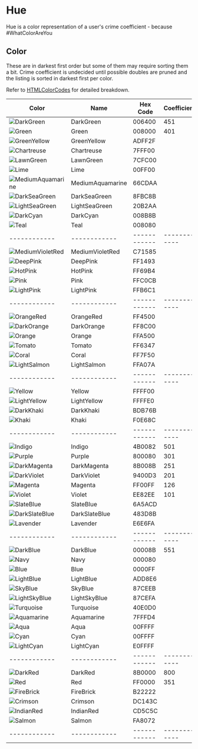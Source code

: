 # Hue

Hue is a color representation of a user's crime coefficient - because #WhatColorAreYou

## Color
These are in darkest first order but some of them may require sorting them a bit. 
Crime coefficient is undecided until possible doubles are pruned and the listing is sorted in darkest first per color. 


Refer to [HTMLColorCodes](https://htmlcolorcodes.com/color-names/) for detailed breakdown.

| Color  | Name  | Hex Code | Coefficient |
| ------------ | ------------ | ------------ | ------------ |
| ![DarkGreen](https://img.shields.io/static/v1?label=&message=DarkGreen&color=006400&style=for-the-badge)  | DarkGreen | 006400 | 451 |
| ![Green](https://img.shields.io/static/v1?label=&message=Green&color=008000&style=for-the-badge)  | Green | 008000 | 401 |
| ![GreenYellow](https://img.shields.io/static/v1?label=&message=GreenYellow&color=ADFF2F&style=for-the-badge)  | GreenYellow | ADFF2F |  |
| ![Chartreuse](https://img.shields.io/static/v1?label=&message=Chartreuse&color=7FFF00&style=for-the-badge)  | Chartreuse | 7FFF00 |  |
| ![LawnGreen](https://img.shields.io/static/v1?label=&message=LawnGreen&color=7CFC00&style=for-the-badge)  | LawnGreen | 7CFC00 |  |
| ![Lime](https://img.shields.io/static/v1?label=&message=Lime&color=00FF00&style=for-the-badge)  | Lime | 00FF00 |  |
| ![MediumAquamarine](https://img.shields.io/static/v1?label=&message=MediumAquamarine&color=66CDAA&style=for-the-badge)  | MediumAquamarine | 66CDAA |  |
| ![DarkSeaGreen](https://img.shields.io/static/v1?label=&message=DarkSeaGreen&color=8FBC8B&style=for-the-badge)  | DarkSeaGreen | 8FBC8B |  |
| ![LightSeaGreen](https://img.shields.io/static/v1?label=&message=LightSeaGreen&color=20B2AA&style=for-the-badge)  | LightSeaGreen | 20B2AA |  |
| ![DarkCyan](https://img.shields.io/static/v1?label=&message=DarkCyan&color=008B8B&style=for-the-badge)  | DarkCyan | 008B8B |  |
| ![Teal](https://img.shields.io/static/v1?label=&message=Teal&color=008080&style=for-the-badge)  | Teal | 008080 |  |
| ------------ | ------------ | ------------ | ------------ |
| ![MediumVioletRed](https://img.shields.io/static/v1?label=&message=MediumVioletRed&color=C71585&style=for-the-badge)  | MediumVioletRed | C71585 | |
| ![DeepPink](https://img.shields.io/static/v1?label=&message=DeepPink&color=FF1493&style=for-the-badge)  | DeepPink | FF1493 |  |
| ![HotPink](https://img.shields.io/static/v1?label=&message=HotPink&color=FF69B4&style=for-the-badge)  | HotPink | FF69B4 |  |
| ![Pink](https://img.shields.io/static/v1?label=&message=Pink&color=FFC0CB&style=for-the-badge)  | Pink | FFC0CB |  |
| ![LightPink](https://img.shields.io/static/v1?label=&message=LightPink&color=FFB6C1&style=for-the-badge)  | LightPink | FFB6C1 |  |
| ------------ | ------------ | ------------ | ------------ |
| ![OrangeRed](https://img.shields.io/static/v1?label=&message=OrangeRed&color=FF4500&style=for-the-badge)  | OrangeRed | FF4500 |  |
| ![DarkOrange](https://img.shields.io/static/v1?label=&message=DarkOrange&color=FF8C00&style=for-the-badge)  | DarkOrange | FF8C00 |  |
| ![Orange](https://img.shields.io/static/v1?label=&message=Orange&color=FFA500&style=for-the-badge)  | Orange | FFA500 |  |
| ![Tomato](https://img.shields.io/static/v1?label=&message=Tomato&color=FF6347&style=for-the-badge)  | Tomato | FF6347 |  |
| ![Coral](https://img.shields.io/static/v1?label=&message=Coral&color=FF7F50&style=for-the-badge)  | Coral | FF7F50 |  |
| ![LightSalmon](https://img.shields.io/static/v1?label=&message=LightSalmon&color=FFA07A&style=for-the-badge)  | LightSalmon | FFA07A |  |
| ------------ | ------------ | ------------ | ------------ |
| ![Yellow](https://img.shields.io/static/v1?label=&message=Yellow&color=FFFF00&style=for-the-badge)  | Yellow | FFFF00 |  |
| ![LightYellow](https://img.shields.io/static/v1?label=&message=LightYellow&color=FFFFE0&style=for-the-badge)  | LightYellow | FFFFE0 |  |
| ![DarkKhaki](https://img.shields.io/static/v1?label=&message=DarkKhaki&color=BDB76B&style=for-the-badge)  | DarkKhaki | BDB76B |  |
| ![Khaki](https://img.shields.io/static/v1?label=&message=Khaki&color=F0E68C&style=for-the-badge)  | Khaki | F0E68C |  |
| ------------ | ------------ | ------------ | ------------ |
| ![Indigo](https://img.shields.io/static/v1?label=&message=Indigo&color=4B0082&style=for-the-badge)  | Indigo | 4B0082 | 501 |
| ![Purple](https://img.shields.io/static/v1?label=&message=Purple&color=800080&style=for-the-badge)  | Purple | 800080 | 301 |
| ![DarkMagenta](https://img.shields.io/static/v1?label=&message=DarkMagenta&color=8B008B&style=for-the-badge)  | DarkMagenta | 8B008B | 251 |
| ![DarkViolet](https://img.shields.io/static/v1?label=&message=DarkViolet&color=9400D3&style=for-the-badge)  | DarkViolet | 9400D3 | 201 |
| ![Magenta](https://img.shields.io/static/v1?label=&message=Magenta&color=FF00FF&style=for-the-badge)  | Magenta | FF00FF | 126 |
| ![Violet](https://img.shields.io/static/v1?label=&message=Violet&color=EE82EE&style=for-the-badge)  | Violet | EE82EE | 101 |
| ![SlateBlue](https://img.shields.io/static/v1?label=&message=SlateBlue&color=6A5ACD&style=for-the-badge)  | SlateBlue | 6A5ACD |  |
| ![DarkSlateBlue](https://img.shields.io/static/v1?label=&message=DarkSlateBlue&color=483D8B&style=for-the-badge)  | DarkSlateBlue | 483D8B |  |
| ![Lavender](https://img.shields.io/static/v1?label=&message=Lavender&color=E6E6FA&style=for-the-badge)  | Lavender | E6E6FA |  |
| ------------ | ------------ | ------------ | ------------ |
| ![DarkBlue](https://img.shields.io/static/v1?label=&message=DarkBlue&color=00008B&style=for-the-badge)  | DarkBlue | 00008B | 551 |
| ![Navy](https://img.shields.io/static/v1?label=&message=Navy&color=000080&style=for-the-badge)  | Navy | 000080 |  |
| ![Blue](https://img.shields.io/static/v1?label=&message=Blue&color=0000FF&style=for-the-badge)  | Blue | 0000FF |  |
| ![LightBlue](https://img.shields.io/static/v1?label=&message=LightBlue&color=ADD8E6&style=for-the-badge)  | LightBlue | ADD8E6 |  |
| ![SkyBlue](https://img.shields.io/static/v1?label=&message=SkyBlue&color=87CEEB&style=for-the-badge)  | SkyBlue | 87CEEB |  |
| ![LightSkyBlue](https://img.shields.io/static/v1?label=&message=LightSkyBlue&color=87CEFA&style=for-the-badge)  | LightSkyBlue | 87CEFA |  |
| ![Turquoise](https://img.shields.io/static/v1?label=&message=Turquoise&color=40E0D0&style=for-the-badge)  | Turquoise | 40E0D0 |  |
| ![Aquamarine](https://img.shields.io/static/v1?label=&message=Aquamarine&color=7FFFD4&style=for-the-badge)  | Aquamarine | 7FFFD4 |  |
| ![Aqua](https://img.shields.io/static/v1?label=&message=Aqua&color=00FFFF&style=for-the-badge)  | Aqua | 00FFFF |  |
| ![Cyan](https://img.shields.io/static/v1?label=&message=Cyan&color=00FFFF&style=for-the-badge)  | Cyan | 00FFFF |  |
| ![LightCyan](https://img.shields.io/static/v1?label=&message=LightCyan&color=E0FFFF&style=for-the-badge)  | LightCyan | E0FFFF |  |
| ------------ | ------------ | ------------ | ------------ |
| ![DarkRed](https://img.shields.io/static/v1?label=&message=DarkRed&color=8B0000&style=for-the-badge)  | DarkRed | 8B0000 | 800 |
| ![Red](https://img.shields.io/static/v1?label=&message=Red&color=FF0000&style=for-the-badge)  | Red | FF0000 | 351 |
| ![FireBrick](https://img.shields.io/static/v1?label=&message=FireBrick&color=B22222&style=for-the-badge)  | FireBrick | B22222 |  |
| ![Crimson](https://img.shields.io/static/v1?label=&message=Crimson&color=DC143C&style=for-the-badge)  | Crimson | DC143C |  |
| ![IndianRed](https://img.shields.io/static/v1?label=&message=IndianRed&color=CD5C5C&style=for-the-badge)  | IndianRed | CD5C5C |  |
| ![Salmon](https://img.shields.io/static/v1?label=&message=Salmon&color=FA8072&style=for-the-badge)  | Salmon | FA8072 |  |
| ------------ | ------------ | ------------ | ------------ |
